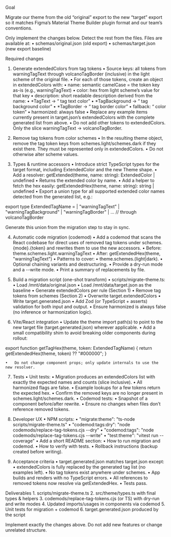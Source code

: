 Goal

Migrate our theme from the old “original” export to the new “target” export so it matches Figma’s Material Theme Builder plugin format and our team’s conventions.

Only implement the changes below. Detect the rest from the files.
Files are available at:
	•	schemas/original.json (old export)
	•	schemas/target.json (new export baseline)

Required changes

1) Generate extendedColors from tag tokens
	•	Source keys: all tokens from warningTagText through volcanoTagBorder (inclusive) in the light scheme of the original file.
	•	For each of those tokens, create an object in extendedColors with:
	•	name: semantic camelCase = the token key as-is (e.g., warningTagText)
	•	color: hex from light scheme’s value for that key
	•	description: short readable description derived from the name:
	•	*TagText → “<base> tag text color”
	•	*TagBackground → “<base> tag background color”
	•	*TagBorder → “<base> tag border color”
	•	fallback: “<camel case words> color token”
	•	harmonized: always false
	•	Replace any example items currently present in target.json’s extendedColors with the complete generated list from above.
	•	Do not add other tokens to extendedColors. Only the slice warningTagText → volcanoTagBorder.

2) Remove tag tokens from color schemes
	•	In the resulting theme object, remove the tag token keys from schemes.light/schemes.dark if they exist there. They must be represented only in extendedColors.
	•	Do not otherwise alter scheme values.

3) Types & runtime accessors
	•	Introduce strict TypeScript types for the target format, including ExtendedColor and the new Theme shape.
	•	Add a resolver:
getExtended(theme, name: string): ExtendedColor | undefined
	•	Returns the extended color by name.
	•	Add a helper to fetch the hex easily:
getExtendedHex(theme, name: string): string | undefined
	•	Export a union type for all supported extended color names detected from the generated list, e.g.:

export type ExtendedTagName =
  | "warningTagText"
  | "warningTagBackground"
  | "warningTagBorder"
  | ... // through volcanoTagBorder

Generate this union from the migration step to stay in sync.

4) Automatic code migration (codemod)
	•	Add a codemod that scans the React codebase for direct uses of removed tag tokens under schemes.{mode}.{token} and rewrites them to use the new accessors.
	•	Before: theme.schemes.light.warningTagText
	•	After: getExtendedHex(theme, "warningTagText")
	•	Patterns to cover:
	•	theme.schemes.(light|dark).<AnyTagToken>
	•	Optional chaining variants and destructuring.
	•	Provide a dry-run mode and a --write mode.
	•	Print a summary of replacements by file.

5) Build a migration script (one-shot transform)
	•	scripts/migrate-theme.ts:
	•	Load /mnt/data/original.json
	•	Load /mnt/data/target.json as the baseline
	•	Generate extendedColors per rule (Section 1)
	•	Remove tag tokens from schemes (Section 2)
	•	Overwrite target.extendedColors
	•	Write target.generated.json
	•	Add Zod (or TypeScript + asserts) validation for both input and output.
	•	Ensure harmonized is always false (no inference or harmonization logic).

6) Vite/React integration
	•	Update the theme import path(s) to point to the new target file (target.generated.json) wherever applicable.
	•	Add a small compatibility shim to avoid breaking older components during rollout:

export function getTagHex(theme, token: ExtendedTagName) {
  return getExtendedHex(theme, token) ?? "#000000";
}


	•	Do not change component props; only update internals to use the new resolver.

7) Tests
	•	Unit tests:
	•	Migration produces an extendedColors list with exactly the expected names and counts (slice inclusive).
	•	All harmonized flags are false.
	•	Example lookups for a few tokens return the expected hex.
	•	Confirm the removed keys are no longer present in schemes.light/schemes.dark.
	•	Codemod tests:
	•	Snapshot of a component before/after rewrite.
	•	Ensure no changes when files don’t reference removed tokens.

8) Developer UX
	•	NPM scripts:
	•	"migrate:theme": "ts-node scripts/migrate-theme.ts"
	•	"codemod:tags:dry": "node codemods/replace-tag-tokens.cjs --dry"
	•	"codemod:tags": "node codemods/replace-tag-tokens.cjs --write"
	•	"test:theme": "vitest run --coverage"
	•	Add a short README section:
	•	How to run migration and codemod.
	•	How to verify with tests.
	•	Rollback instructions (backup created before writing).

9) Acceptance criteria
	•	target.generated.json matches target.json except:
	•	extendedColors is fully replaced by the generated tag list (no examples left).
	•	No tag tokens exist anywhere under schemes.
	•	App builds and renders with no TypeScript errors.
	•	All references to removed tokens now resolve via getExtendedHex.
	•	Tests pass.

Deliverables
	1.	scripts/migrate-theme.ts
	2.	src/theme/types.ts with final types & helpers
	3.	codemods/replace-tag-tokens.cjs (or TS) with dry-run and write modes
	4.	Updated imports/usages in components via codemod
	5.	Unit tests for migration + codemod
	6.	target.generated.json produced by the script

Implement exactly the changes above. Do not add new features or change unrelated structure.